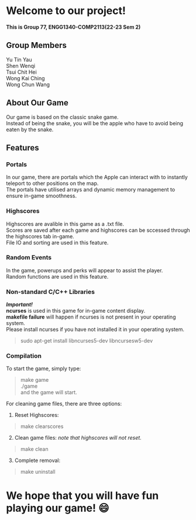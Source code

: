 # Welcome to our project!
**This is Group 77, ENGG1340-COMP2113(22-23 Sem 2)**

## Group Members
Yu Tin Yau  
Shen Wenqi  
Tsui Chit Hei  
Wong Kai Ching  
Wong Chun Wang  

## About Our Game
Our game is based on the classic snake game.  
Instead of being the snake, you will be the apple who have to avoid being eaten by the snake.

## Features
### Portals
In our game, there are portals which the Apple can interact with to instantly teleport to other positions on the map.  
The portals have utilised arrays and dynamic memory management to ensure in-game smoothness.

### Highscores
Highscores are avalible in this game as a .txt file.  
Scores are saved after each game and highscores can be sccessed through the highscores tab in-game.  
File IO and sorting are used in this feature.

### Random Events
In the game, powerups and perks will appear to assist the player.    
Random functions are used in this feature.  

### Non-standard C/C++ Libraries
***Important!***  
**ncurses** is used in this game for in-game content display.  
**makefile failure** will happen if ncurses is not present in your operating system.  
Please install ncurses if you have not installed it in your operating system.  
> sudo apt-get install libncurses5-dev libncursesw5-dev

### Compilation
To start the game, simply type:
> make game  
> ./game  
and the game will start.  

For cleaning game files, there are three options:
1. Reset Highscores:
> make clearscores

2. Clean game files: *note that highscores will not reset.*
> make clean

3. Complete removal:
> make uninstall

# We hope that you will have fun playing our game! :smile:
